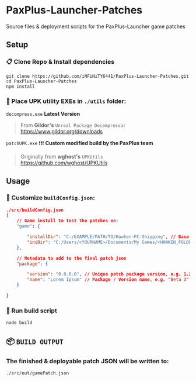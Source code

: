 # PaxPlus-Launcher-Patches
Source files &amp; deployment scripts for the PaxPlus-Launcher game patches

##   Setup
### 📋 Clone Repo & Install dependencies
```
git clone https://github.com/iNFiNiTY6441/PaxPlus-Launcher-Patches.git
cd PaxPlus-Launcher-Patches
npm install
```

### 🔧 Place UPK utility EXEs in `./utils` folder:

`decompress.exe` **Latest Version**
>From **Gildor's** `Unreal Package Decompressor`  
https://www.gildor.org/downloads 


`patchUPK.exe` ❗❗❗ **Custom modified build by the PaxPlus team**
>Originally from **wghost's** `UPKUtils`  
https://github.com/wghost/UPKUtils

##   Usage

### 📜 Customize `buildConfig.json`:
```json
./src/buildConfig.json
{
    // Game install to test the patches on:
    "game": {

        "installDir": "C:/EXAMPLE/PATH/TO/Hawken-PC-Shipping", // Base game folder
        "iniDir": "C:/Users/<YOURNAME>/Documents/My Games/<HAWKEN_FOLDER>" // Game config inis
    },

    // Metadata to add to the final patch json
    "package": {

        "version": "0.0.0.0", // Unique patch package version, e.g. 1.2.3.4
        "name": "Lorem Ipsum" // Package / Version name, e.g. "Beta 3"
    }

}
```

### 🚀 Run build script
```
node build
```

## 📦 `BUILD OUTPUT`

### The finished & deployable patch JSON will be written to:
```
./src/out/gamePatch.json
```
